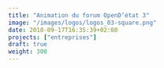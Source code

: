 ```yaml
---
title: "Animation du forum OpenD’état 3"
image: "/images/logos/logos_03-square.png"
date: 2018-09-17T16:35:39+02:00
projects: ["entreprises"]
draft: true
weight: 300
---
```


